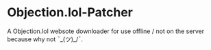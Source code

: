 # Objection.lol-Patcher
A Objection.lol websote downloader for use offline / not on the server because why not ¯\_(ツ)_/¯.
